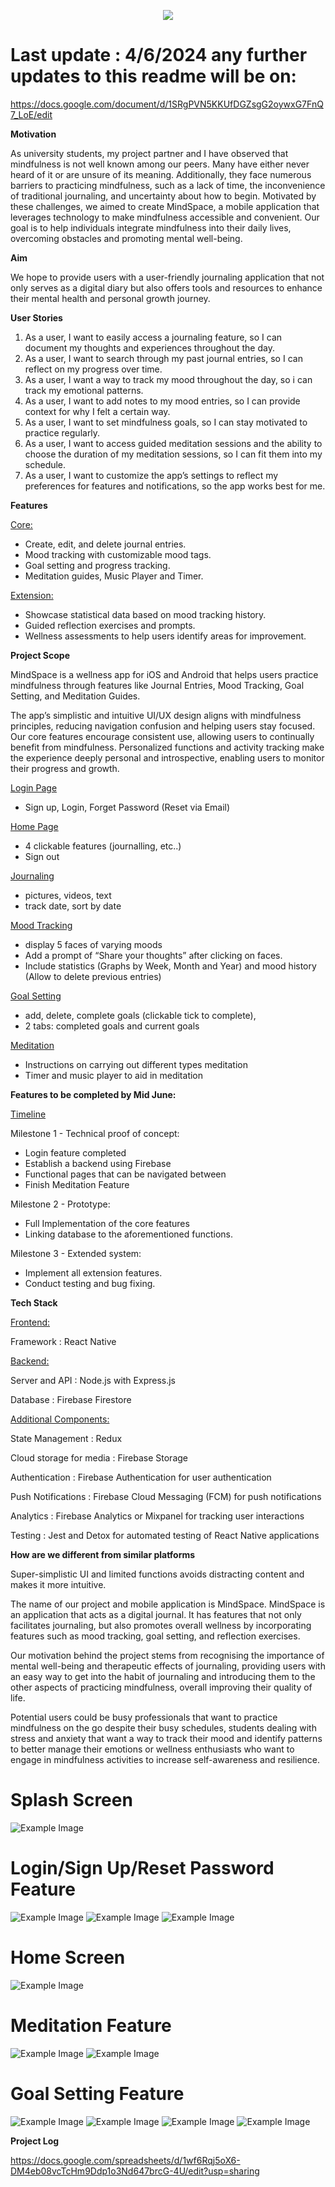<p align="center">
  <img src=assets/MINDSPACE.png>
</p>

<h1>Last update : 4/6/2024 any further updates to this readme will be on:</h1>

https://docs.google.com/document/d/1SRgPVN5KKUfDGZsgG2oywxG7FnQ7_LoE/edit

**Motivation** 

As university students, my project partner and I have observed that mindfulness is not well known among our peers. Many have either never heard of it or are unsure of its meaning. Additionally, they face numerous barriers to practicing mindfulness, such as a lack of time, the inconvenience of traditional journaling, and uncertainty about how to begin. Motivated by these challenges, we aimed to create MindSpace, a mobile application that leverages technology to make mindfulness accessible and convenient. Our goal is to help individuals integrate mindfulness into their daily lives, overcoming obstacles and promoting mental well-being.


**Aim**

We hope to provide users with a user-friendly journaling application that not only serves as a digital diary but also offers tools and resources to enhance their mental health and personal growth journey.


**User Stories**

1. As a user, I want to easily access a journaling feature, so I can document my thoughts and experiences throughout the day.
2. As a user, I want to search through my past journal entries, so I can reflect on my progress over time.
3. As a user, I want a way to track my mood throughout the day, so i can track my emotional patterns.
4. As a user, I want to add notes to my mood entries, so I can provide context for why I felt a certain way.
5. As a user, I want to set mindfulness goals, so I can stay motivated to practice regularly.
6. As a user, I want to access guided meditation sessions and the ability to choose the duration of my meditation sessions, so I can fit them into my schedule.
7. As a user, I want to customize the app’s settings to reflect my preferences for features and notifications, so the app works best for me.

**Features**

<ins>Core:</ins>

- Create, edit, and delete journal entries.
- Mood tracking with customizable mood tags.
- Goal setting and progress tracking.
- Meditation guides, Music Player and Timer.
  
<ins>Extension:</ins>

- Showcase statistical data based on mood tracking history.
- Guided reflection exercises and prompts.
- Wellness assessments to help users identify areas for improvement. 


**Project Scope**

MindSpace is a wellness app for iOS and Android that helps users practice mindfulness through features like Journal Entries, Mood Tracking, Goal Setting, and Meditation Guides.

The app’s simplistic and intuitive UI/UX design aligns with mindfulness principles, reducing navigation confusion and helping users stay focused. Our core features encourage consistent use, allowing users to continually benefit from mindfulness. Personalized functions and activity tracking make the experience deeply personal and introspective, enabling users to monitor their progress and growth.


<ins>Login Page</ins>

- Sign up, Login, Forget Password (Reset via Email)

<ins>Home Page</ins>

- 4 clickable features (journalling, etc..)
- Sign out

<ins>Journaling</ins>

- pictures, videos, text 
- track date, sort by date 

<ins>Mood Tracking</ins>

- display 5 faces of varying moods
- Add a prompt of “Share your thoughts” after clicking on faces.
- Include statistics (Graphs by Week, Month and Year) and mood history (Allow to delete previous entries)


<ins>Goal Setting</ins>

- add, delete, complete goals (clickable tick to complete), 
- 2 tabs: completed goals and current goals

<ins>Meditation</ins>

- Instructions on carrying out different types meditation
- Timer and music player to aid in meditation

**Features to be completed by Mid June:**

<ins>Timeline</ins>

Milestone 1 - Technical proof of concept:
- Login feature completed
- Establish a backend using Firebase
- Functional pages that can be navigated between
- Finish Meditation Feature

Milestone 2 - Prototype:
- Full Implementation of the core features
- Linking database to the aforementioned functions. 

Milestone 3 - Extended system:
- Implement all extension features.
- Conduct testing and bug fixing.

**Tech Stack**

<ins>Frontend:</ins>

Framework : React Native 

<ins>Backend:</ins>

Server and API : Node.js with Express.js 

Database : Firebase Firestore 

<ins>Additional Components:</ins>

State Management : Redux 

Cloud storage for media : Firebase Storage 

Authentication : Firebase Authentication for user authentication 

Push Notifications : Firebase Cloud Messaging (FCM) for push notifications 

Analytics : Firebase Analytics or Mixpanel for tracking user interactions 

Testing : Jest and Detox for automated testing of React Native applications

**How are we different from similar platforms**

Super-simplistic UI and limited functions avoids distracting content and makes it more intuitive.

The name of our project and mobile application is MindSpace. MindSpace is an application that acts as a digital journal. It has features that not only facilitates journaling, but also promotes overall wellness by incorporating features such as mood tracking, goal setting, and reflection exercises. 

Our motivation behind the project stems from recognising the importance of mental well-being and therapeutic effects of journaling, providing users with an easy way to get into the habit of journaling and introducing them to the other aspects of practicing mindfulness, overall improving their quality of life. 

Potential users could be busy professionals that want to practice mindfulness on the go despite their busy schedules, students dealing with stress and anxiety that want a way to track their mood and identify patterns to better manage their emotions or wellness enthusiasts who want to engage in mindfulness activities to increase self-awareness and resilience. 

<h1>Splash Screen</h1>

![Example Image](https://drive.google.com/uc?id=1BdZG6ZoPUNATCI_5nW-7U5bfqmPSueMU)

<h1>Login/Sign Up/Reset Password Feature</h1>

![Example Image](https://drive.google.com/uc?id=1IwNY0LPZmobKn5BdbQ7w7mcbGg9pY2c2)
![Example Image](https://drive.google.com/uc?id=1sUOqjVz12EwBUtlfPS2gfLOsmgyMVc6w)
![Example Image](https://drive.google.com/uc?id=1eTzu0zP-sAtU4iGbPOrk5WxULNf_NBSu)

<h1>Home Screen</h1>

![Example Image](https://drive.google.com/uc?id=1nqTZuASJld6iWTaWaj-NwXCPYurgMN8U)

<h1>Meditation Feature</h1>

![Example Image](https://drive.google.com/uc?id=1qMjdUj-dBs2cVZMbEb87R4dEyUWdezYa)
![Example Image](https://drive.google.com/uc?id=1bKri5TZShd3PbRWu7ay91YtDktScEEq6)

<h1>Goal Setting Feature</h1>

![Example Image](https://drive.google.com/uc?id=13jL-_GPTpvsVKyP_ZQ6fWA_bV1OzD8jk)
![Example Image](https://drive.google.com/uc?id=1xl9qc-vB_DbeCOPKeG3G0FMVItkSMxb5)
![Example Image](https://drive.google.com/uc?id=1bwWpmSZGEoE0bQOgfyKe53yp9fFbb23A)
![Example Image](https://drive.google.com/uc?id=1SEgVU9o7PzjgLvj83Ok-nlFTzX2eXDLz)

**Project Log**

https://docs.google.com/spreadsheets/d/1wf6Rqj5oX6-DM4eb08vcTcHm9Ddp1o3Nd647brcG-4U/edit?usp=sharing



